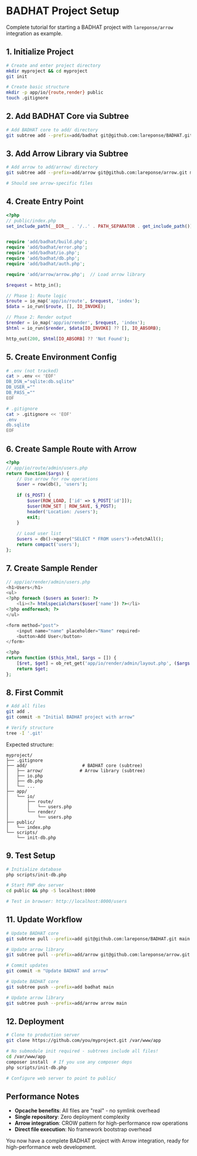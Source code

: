 # BADHAT Project Setup

Complete tutorial for starting a BADHAT project with `lareponse/arrow` integration as example.

## 1. Initialize Project

```bash
# Create and enter project directory
mkdir myproject && cd myproject
git init

# Create basic structure
mkdir -p app/io/{route,render} public
touch .gitignore
```

## 2. Add BADHAT Core via Subtree

```bash
# Add BADHAT core to add/ directory
git subtree add --prefix=add/badhat git@github.com:lareponse/BADHAT.git main --squash
```

## 3. Add Arrow Library via Subtree

```bash
# Add arrow to add/arrow/ directory  
git subtree add --prefix=add/arrow git@github.com:lareponse/arrow.git main --squash

# Should see arrow-specific files
```

## 4. Create Entry Point

```php
<?php
// public/index.php
set_include_path(__DIR__ . '/..' . PATH_SEPARATOR . get_include_path());


require 'add/badhat/build.php';
require 'add/badhat/error.php';
require 'add/badhat/io.php';
require 'add/badhat/db.php';
require 'add/badhat/auth.php';

require 'add/arrow/arrow.php';  // Load arrow library

$request = http_in();

// Phase 1: Route logic
$route = io_map('app/io/route', $request, 'index');
$data = io_run($route, [], IO_INVOKE);

// Phase 2: Render output
$render = io_map('app/io/render', $request, 'index');
$html = io_run($render, $data[IO_INVOKE] ?? [], IO_ABSORB);

http_out(200, $html[IO_ABSORB] ?? 'Not Found');
```

## 5. Create Environment Config

```bash
# .env (not tracked)
cat > .env << 'EOF'
DB_DSN_="sqlite:db.sqlite"
DB_USER_=""
DB_PASS_=""
EOF

# .gitignore
cat > .gitignore << 'EOF'
.env
db.sqlite
EOF
```

## 6. Create Sample Route with Arrow

```php
<?php
// app/io/route/admin/users.php
return function($args) {
    // Use arrow for row operations
    $user = row(db(), 'users');
    
    if ($_POST) {
        $user(ROW_LOAD, ['id' => $_POST['id']]);
        $user(ROW_SET | ROW_SAVE, $_POST);
        header('Location: /users');
        exit;
    }
    
    // Load user list
    $users = db()->query("SELECT * FROM users")->fetchAll();
    return compact('users');
};
```

## 7. Create Sample Render

```php
// app/io/render/admin/users.php
<h1>Users</h1>
<ul>
<?php foreach ($users as $user): ?>
    <li><?= htmlspecialchars($user['name']) ?></li>
<?php endforeach; ?>
</ul>

<form method="post">
    <input name="name" placeholder="Name" required>
    <button>Add User</button>
</form>

<?php
return function ($this_html, $args = []) {
    [$ret, $get] = ob_ret_get('app/io/render/admin/layout.php', ($args ?? []) + ['main' => $this_html])
    return $get;
};
```

## 8. First Commit

```bash
# Add all files
git add .
git commit -m "Initial BADHAT project with arrow"

# Verify structure
tree -I '.git'
```

Expected structure:
```
myproject/
├── .gitignore
├── add/                     # BADHAT core (subtree)
│   ├── arrow/              # Arrow library (subtree)
│   ├── io.php
│   ├── db.php
│   └── ...
├── app/
│   └── io/
│       ├── route/
│       │   └── users.php
│       └── render/
│           └── users.php
├── public/
│   └── index.php
└── scripts/
    └── init-db.php
```

## 9. Test Setup

```bash
# Initialize database
php scripts/init-db.php

# Start PHP dev server
cd public && php -S localhost:8000

# Test in browser: http://localhost:8000/users
```

## 11. Update Workflow

```bash
# Update BADHAT core
git subtree pull --prefix=add git@github.com:lareponse/BADHAT.git main --squash

# Update arrow library  
git subtree pull --prefix=add/arrow git@github.com:lareponse/arrow.git main --squash

# Commit updates
git commit -m "Update BADHAT and arrow"
```

```bash
# Update BADHAT core
git subtree push --prefix=add badhat main

# Update arrow library  
git subtree push --prefix=add/arrow arrow main
```

## 12. Deployment

```bash
# Clone to production server
git clone https://github.com/you/myproject.git /var/www/app

# No submodule init required - subtrees include all files!
cd /var/www/app
composer install  # If you use any composer deps
php scripts/init-db.php

# Configure web server to point to public/
```

## Performance Notes

- **Opcache benefits**: All files are "real" - no symlink overhead
- **Single repository**: Zero deployment complexity  
- **Arrow integration**: CROW pattern for high-performance row operations
- **Direct file execution**: No framework bootstrap overhead

You now have a complete BADHAT project with Arrow integration, ready for high-performance web development.

